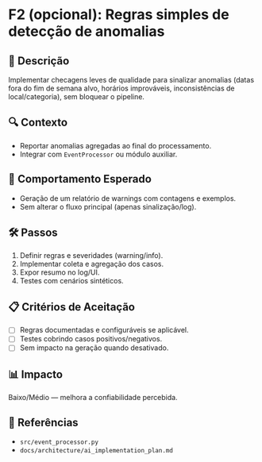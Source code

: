 # F2 (opcional): Regras simples de detecção de anomalias

## 📝 Descrição
Implementar checagens leves de qualidade para sinalizar anomalias (datas fora do fim de semana alvo, horários improváveis, inconsistências de local/categoria), sem bloquear o pipeline.

## 🔍 Contexto
- Reportar anomalias agregadas ao final do processamento.
- Integrar com `EventProcessor` ou módulo auxiliar.

## 🎯 Comportamento Esperado
- Geração de um relatório de warnings com contagens e exemplos.
- Sem alterar o fluxo principal (apenas sinalização/log).

## 🛠️ Passos
1. Definir regras e severidades (warning/info).
2. Implementar coleta e agregação dos casos.
3. Expor resumo no log/UI.
4. Testes com cenários sintéticos.

## 📋 Critérios de Aceitação
- [ ] Regras documentadas e configuráveis se aplicável.
- [ ] Testes cobrindo casos positivos/negativos.
- [ ] Sem impacto na geração quando desativado.

## 📊 Impacto
Baixo/Médio — melhora a confiabilidade percebida.

## 🔗 Referências
- `src/event_processor.py`
- `docs/architecture/ai_implementation_plan.md`
